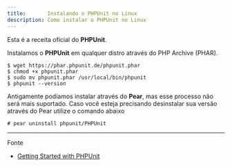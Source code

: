 ```yaml
---
title:       Instalando o PHPUnit no Linux
description: Como instalar o PHPUnit no Linux
---
```


Esta é a receita oficial do __PHPUnit__.

Instalamos o __PHPUnit__ em qualquer distro através do PHP Archive (PHAR).

    $ wget https://phar.phpunit.de/phpunit.phar
    $ chmod +x phpunit.phar
    $ sudo mv phpunit.phar /usr/local/bin/phpunit
    $ phpunit --version

Antigamente podíamos instalar através do __Pear__, mas esse processo não será
mais suportado. Caso você esteja precisando desinstalar sua versão através do Pear utilize o comando abaixo

    # pear uninstall phpunit/PHPUnit

<hr>
Fonte

- [Getting Started with PHPUnit](https://phpunit.de/getting-started.html "link-externo")
